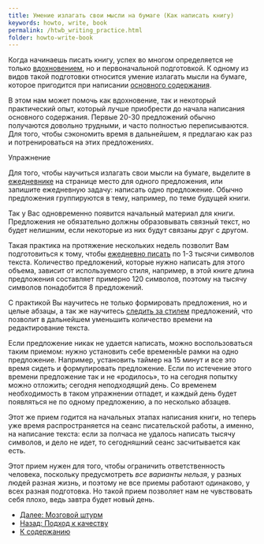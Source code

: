 ```yaml
---
title: Умение излагать свои мысли на бумаге (Как написать книгу)
keywords: howto, write, book
permalink: /htwb_writing_practice.html
folder: howto-write-book
---
```


Когда начинаешь писать книгу, успех во многом определяется не только
[вдохновением](/htwb_inspiration.html), но и первоначальной
подготовкой.  К одному из видов такой подготовки относится умение
излагать мысли на бумаге, которое пригодится при написании [основного
содержания](/htwb_content.html).

В этом нам может помочь как вдохновение, так и
некоторый практический опыт, который лучше приобрести до начала
написания основного содержания.  Первые 20-30 предложений обычно
получаются довольно трудными, и часто полностью переписываются.  Для
того, чтобы сэкономить время в дальнейшем, я предлагаю как раз и
потренироваться на этих предложениях.

Упражнение

Для того, чтобы научиться излагать свои мысли на бумаге, выделите в
[ежедневнике](/htwb_notebook.html) на странице место для одного
предложения, или запишите ежедневную задачу: написать одно
предложение.  Обычно предложения группируются в тему, например, по
теме будущей книги.

Так у Вас одновременно появится начальный материал для книги.
Предложения не обязательно должны образовывать связный текст, но будет
нелишним, если некоторые из них будут связаны друг с другом.

Такая практика на протяжение нескольких недель позволит Вам
подготовиться к тому, чтобы [ежедневно писать](/htwb_habit.html) по
1-3 тысячи символов текста.  Количество предложений, которые нужно
написать для этого объема, зависит от используемого стиля, например, в
этой книге длина предложения составляет примерно 120 символов, поэтому
на тысячу символов понадобится 8 предложений.

С практикой Вы научитесь не только формировать предложения, но и целые
абзацы, а так же научитесь [следить за стилем](/htwb_modal_types.md)
предложений, что позволит в дальнейшем уменьшить количество времени на
редактирование текста.

Если предложение никак не удается написать, можно воспользоваться
таким приемом: нужно установить себе временнЫе рамки на одно
предложение.  Например, установить таймер на 15 минут и все это время
сидеть и формулировать предложение.  Если по истечение этого времени
предложение так и не «родилось», то на сегодня попытку можно отложить;
сегодня неподходящий день.  Со временем необходимость в таком
упражнении отпадет, и каждый день будет появляться не по одному
предложению, а по несколько абзацев.

Этот же прием годится на начальных этапах написания книги, но теперь
уже время распространяется на сеанс писательской работы, а именно, на
написание текста: если за полчаса не удалось написать тысячу символов,
и дело не идет, то сегодняшний сеанс засчитывается как есть.

Этот прием нужен для того, чтобы ограничить ответственность человека,
поскольку предусмотреть *все варианты нельзя*, у разных людей разная
жизнь, и поэтому не все приемы работают одинаково, у всех разная
подготовка.  Но такой прием позволяет нам не чувствовать себя плохо,
ведь завтра будет новый день.

- [Далее: Мозговой штурм](/htwb_brainstorm.html)
- [Назад: Подход к качеству](/htwb_quality_management.html)
- [К содержанию](/htwb_toc.html)
